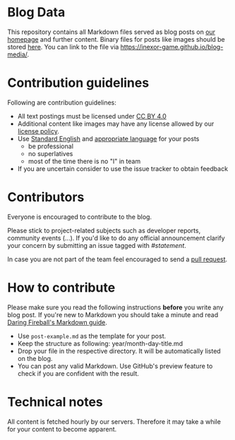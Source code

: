# Blog Data
This repository contains all Markdown files served as blog posts on [our homepage](https://inexor.org) and further content.
Binary files for posts like images should be stored [here](https://github.com/inexor-game/blog-media). You can link to the file via https://inexor-game.github.io/blog-media/.

# Contribution guidelines
Following are contribution guidelines:

 * All text postings must be licensed under [CC BY 4.0](https://creativecommons.org/licenses/by/4.0/) 
 * Additional content like images may have any license allowed by our [license policy](https://github.com/inexor-game/data/wiki/License-Policy). 
 * Use [Standard English](http://en.wikipedia.org/wiki/Standard_written_English) and [appropriate language](https://owl.english.purdue.edu/owl/resource/608/01/) for your posts
   * be professional
   * no superlatives
   * most of the time there is no "I" in team
 * If you are uncertain consider to use the issue tracker to obtain feedback

# Contributors
Everyone is encouraged to contribute to the blog.

Please stick to project-related subjects such as developer reports, community events (...).
If you'd like to do any official announcement clarify your concern by submitting an issue tagged with _#statement_.

In case you are not part of the team feel encouraged to send a [pull request](https://help.github.com/articles/using-pull-requests/).

# How to contribute
Please make sure you read the following instructions **before** you write any blog post.
If you're new to Markdown you should take a minute and read [Daring Fireball's Markdown guide](http://daringfireball.net/projects/markdown/syntax).

 * Use `post-example.md` as the template for your post.
 * Keep the structure as following: year/month-day-title.md
 * Drop your file in the respective directory. It will be automatically listed on the blog.
 * You can post any valid Markdown. Use GitHub's preview feature to check if you are confident with the result.

# Technical notes
All content is fetched hourly by our servers. Therefore it may take a while for your content to become apparent.
